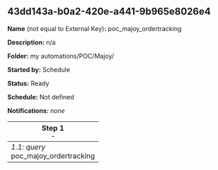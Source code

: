 ## 43dd143a-b0a2-420e-a441-9b965e8026e4

**Name** (not equal to External Key)**:** poc_majoy_ordertracking

**Description:** n/a

**Folder:** my automations/POC/Majoy/

**Started by:** Schedule

**Status:** Ready

**Schedule:** Not defined

**Notifications:** _none_


| Step 1<br>_<small>-</small>_ |
| --- |
| _1.1: query_<br>poc_majoy_ordertracking |

